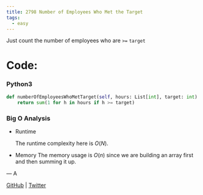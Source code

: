 ```yaml
---
title: 2798 Number of Employees Who Met the Target
tags:
  - easy
---
```


Just count the number of employees who are `>=` `target`

# Code:

### Python3

```python
def numberOfEmployeesWhoMetTarget(self, hours: List[int], target: int) -> int:
    return sum(1 for h in hours if h >= target)
```

### Big O Analysis

- Runtime

  The runtime complexity here is $O(N)$.

- Memory
  The memory usage is $O(n)$ since we are building an array first and then summing it up.

— A

[GitHub](https://github.com/AtharvaKamble) | [Twitter](https://twitter.com/AtharvaKamble07)
